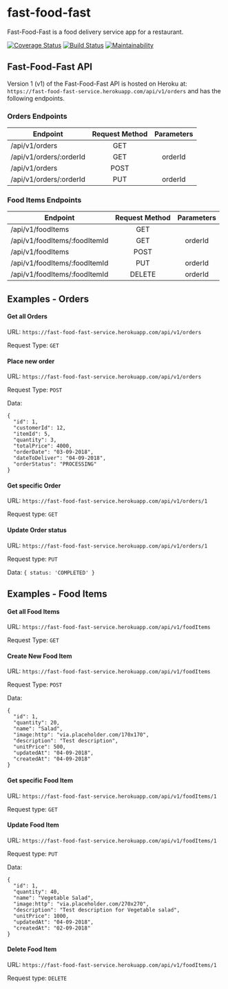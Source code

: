 # fast-food-fast

Fast-Food-Fast​ is a food delivery service app for a restaurant. 

[![Coverage Status](https://coveralls.io/repos/github/AwaMelvine/fast-food-fast/badge.svg?branch=develop)](https://coveralls.io/github/AwaMelvine/fast-food-fast?branch=develop)
[![Build Status](https://travis-ci.com/AwaMelvine/fast-food-fast.svg?branch=develop)](https://travis-ci.com/AwaMelvine/fast-food-fast)
[![Maintainability](https://api.codeclimate.com/v1/badges/e2164d7c8ac20aa53652/maintainability)](https://codeclimate.com/github/AwaMelvine/fast-food-fast/maintainability)


## Fast-Food-Fast API

Version 1 (v1) of the Fast-Food-Fast API is hosted on Heroku at: `https://fast-food-fast-service.herokuapp.com/api/v1/orders` and has the following endpoints.

### Orders Endpoints

| Endpoint                 | Request Method | Parameters  |
| ------------------------ |:--------------:| :----------:|
| /api/v1/orders           | GET            |             |
| /api/v1/orders/:orderId  | GET            |   orderId   |
| /api/v1/orders           | POST           |             |
| /api/v1/orders/:orderId  | PUT            |    orderId  |


### Food Items Endpoints

| Endpoint                       | Request Method | Parameters  |
| ------------------------------ |:--------------:| :----------:|
| /api/v1/foodItems              | GET            |             |
| /api/v1/foodItems/:foodItemId  | GET            |   orderId   |
| /api/v1/foodItems              | POST           |             |
| /api/v1/foodItems/:foodItemId  | PUT            |    orderId  |
| /api/v1/foodItems/:foodItemId  | DELETE         |    orderId  |



## Examples - Orders

#### Get all Orders
URL: `https://fast-food-fast-service.herokuapp.com/api/v1/orders`

Request Type: `GET`

#### Place new order
URL: `https://fast-food-fast-service.herokuapp.com/api/v1/orders`

Request Type: `POST`

Data: 
```
{
  "id": 1,
  "customerId": 12,
  "itemId": 5,
  "quantity": 3,
  "totalPrice": 4000,
  "orderDate": "03-09-2018",
  "dateToDeliver": "04-09-2018",
  "orderStatus": "PROCESSING"
}
```
#### Get specific Order
URL: `https://fast-food-fast-service.herokuapp.com/api/v1/orders/1`

Request type: `GET`

#### Update Order status
URL: `https://fast-food-fast-service.herokuapp.com/api/v1/orders/1`

Request type: `PUT`

Data: `{ status: 'COMPLETED' }`



## Examples - Food Items

#### Get all Food Items
URL: `https://fast-food-fast-service.herokuapp.com/api/v1/foodItems`

Request Type: `GET`

#### Create New Food Item
URL: `https://fast-food-fast-service.herokuapp.com/api/v1/foodItems`

Request Type: `POST`

Data: 
```
{
  "id": 1,
  "quantity": 20,
  "name": "Salad",
  "image:http": "via.placeholder.com/170x170",
  "description": "Test description",
  "unitPrice": 500,
  "updatedAt": "04-09-2018",
  "createdAt": "04-09-2018"
}
```
#### Get specific Food Item
URL: `https://fast-food-fast-service.herokuapp.com/api/v1/foodItems/1`

Request type: `GET`

#### Update Food Item
URL: `https://fast-food-fast-service.herokuapp.com/api/v1/foodItems/1`

Request type: `PUT`

Data: 
```
{
  "id": 1,
  "quantity": 40,
  "name": "Vegetable Salad",
  "image:http": "via.placeholder.com/270x270",
  "description": "Test description for Vegetable salad",
  "unitPrice": 1000,
  "updatedAt": "04-09-2018",
  "createdAt": "02-09-2018"
}
```
#### Delete Food Item
URL: `https://fast-food-fast-service.herokuapp.com/api/v1/foodItems/1`

Request type: `DELETE`
